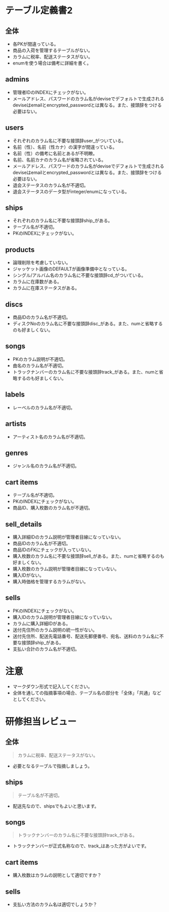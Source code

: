 # テーブル定義書2
## 全体
- 各PKが間違っている。
- 商品の入荷を管理するテーブルがない。
- カラムに税率、配送ステータスがない。
- enumを使う場合は備考に詳細を書く。

## admins
- 管理者IDのINDEXにチェックがない。
- メールアドレス、パスワードのカラム名がdeviseでデフォルトで生成されるdeviseはemailとencrypted_passwordとは異なる。また、接頭辞をつける必要はない。

## users
- それぞれのカラム名に不要な接頭辞user_がついている。
- 名前（性）、名前（性カナ）の漢字が間違っている。
- 名前（性）の備考に名前とあるが不明瞭。
- 名前、名前カナのカラム名が省略されている。
- メールアドレス、パスワードのカラム名がdeviseでデフォルトで生成されるdeviseはemailとencrypted_passwordとは異なる。また、接頭辞をつける必要はない。
- 退会ステータスのカラム名が不適切。
- 退会ステータスのデータ型がinteger/enumになっている。

## ships
- それぞれのカラム名に不要な接頭辞ship_がある。
- テーブル名が不適切。
- PKのINDEXにチェックがない。

## products
- 論理削除を考慮していない。
- ジャッケット画像のDEFAULTが画像準備中となっている。
- シングル/アルバム名のカラム名に不要な接頭辞cd_がついている。
- カラムに在庫数がある。
- カラムに在庫ステータスがある。

## discs
- 商品IDのカラム名が不適切。
- ディスクNoのカラム名に不要な接頭辞disc_がある。また、numと省略するのも好ましくない。

## songs
- PKのカラム説明が不適切。
- 曲名のカラム名が不適切。
- トラックナンバーのカラム名に不要な接頭辞track_がある。また、numと省略するのも好ましくない。

## labels
- レーベルのカラム名が不適切。

## artists
- アーティスト名のカラム名が不適切。

## genres
- ジャンル名のカラム名が不適切。

## cart items
- テーブル名が不適切。
- PKのINDEXにチェックがない。
- 商品ID、購入枚数のカラム名が不適切。

## sell_details
- 購入詳細IDのカラム説明が管理者目線になっていない。
- 商品IDのカラム名が不適切。
- 商品IDのFKにチェックが入っていない。
- 購入枚数のカラム名に不要な接頭辞sell_がある。また、numと省略するのも好ましくない。
- 購入枚数のカラム説明が管理者目線になっていない。
- 購入IDがない。
- 購入時価格を管理するカラムがない。

## sells
- PKのINDEXにチェックがない。
- 購入IDのカラム説明が管理者目線になっていない。
- カラムに購入詳細IDがある。
- 送付先住所のカラム説明の統一性がない。
- 送付先住所、配送先電話番号、配送先郵便番号、宛名、送料のカラム名に不要な接頭辞ship_がある。
- 支払い合計のカラム名が不適切。

# 注意
* マークダウン形式で記入してください。
* 全体を通しての指摘事項の場合、テーブル名の部分を「全体」「共通」などとしてください。


# 研修担当レビュー

## 全体
> カラムに税率、配送ステータスがない。
  - 必要となるテーブルで指摘しましょう。

## ships
> テーブル名が不適切。
  - 配送先なので、shipsでもよいと思います。
  
## songs 
> トラックナンバーのカラム名に不要な接頭辞track_がある。
  - トラックナンバーが正式名称なので、track_はあった方がよいです。

## cart items
- 購入枚数はカラムの説明として適切ですか？

## sells
- 支払い方法のカラム名は適切でしょうか？
